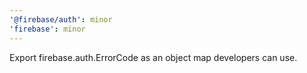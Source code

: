 ```yaml
---
'@firebase/auth': minor
'firebase': minor
---
```


Export firebase.auth.ErrorCode as an object map developers can use.
